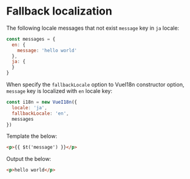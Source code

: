 # Fallback localization

The following locale messages that not exist `message` key in `ja` locale:

```js
const messages = {
  en: {
    message: 'hello world'
  },
  ja: {
  }
}
```

When specify the `fallbackLocale` option to VueI18n constructor option,
`message` key is localized with `en` locale key:

```js
const i18n = new VueI18n({
  locale: 'ja',
  fallbackLocale: 'en',
  messages
})
```    

Template the below:

```html     
<p>{{ $t('message') }}</p>
```

Output the below:

```html
<p>hello world</p>
```
